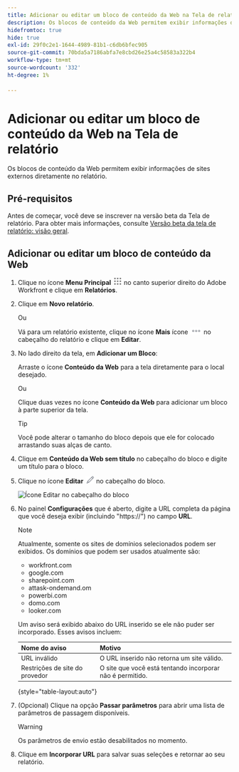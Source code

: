```yaml
---
title: Adicionar ou editar um bloco de conteúdo da Web na Tela de relatório
description: Os blocos de conteúdo da Web permitem exibir informações de sites externos diretamente no relatório.
hidefromtoc: true
hide: true
exl-id: 29f0c2e1-1644-4989-81b1-c6db6bfec905
source-git-commit: 70bda5a7186abfa7e8cbd26e25a4c58583a322b4
workflow-type: tm+mt
source-wordcount: '332'
ht-degree: 1%

---
```


# Adicionar ou editar um bloco de conteúdo da Web na Tela de relatório

Os blocos de conteúdo da Web permitem exibir informações de sites externos diretamente no relatório.

## Pré-requisitos

Antes de começar, você deve se inscrever na versão beta da Tela de relatório. Para obter mais informações, consulte [Versão beta da tela de relatório: visão geral](/help/quicksilver/product-announcements/betas/canvas-dashboards-beta/reporting-canvas-beta-overview.md).

## Adicionar ou editar um bloco de conteúdo da Web

1. Clique no ícone **Menu Principal** ![Ícone do Menu Principal](assets/main-menu-icon.png) no canto superior direito do Adobe Workfront e clique em **Relatórios**.
1. Clique em **Novo relatório**.

   Ou

   Vá para um relatório existente, clique no ícone **Mais** ícone ![Mais](assets/more-icon-27x15.png) no cabeçalho do relatório e clique em **Editar**.

1. No lado direito da tela, em **Adicionar um Bloco**:

   Arraste o ícone **Conteúdo da Web** para a tela diretamente para o local desejado.

   Ou

   Clique duas vezes no ícone **Conteúdo da Web** para adicionar um bloco à parte superior da tela.

   >[!TIP]
   >
   >Você pode alterar o tamanho do bloco depois que ele for colocado arrastando suas alças de canto.

1. Clique em **Conteúdo da Web sem título** no cabeçalho do bloco e digite um título para o bloco.
1. Clique no ícone **Editar** ![Editar ícone](assets/edit-icon.png) no cabeçalho do bloco.

   ![Ícone Editar no cabeçalho do bloco](assets/web-content-block-header-350x76.png)

1. No painel **Configurações** que é aberto, digite a URL completa da página que você deseja exibir (incluindo &quot;https://&quot;) no campo **URL**.

   >[!NOTE]
   >
   >Atualmente, somente os sites de domínios selecionados podem ser exibidos. Os domínios que podem ser usados atualmente são:
   >   
   >   * workfront.com
   >   * google.com
   >   * sharepoint.com
   >   * attask-ondemand.om
   >   * powerbi.com
   >   * domo.com
   >   * looker.com

   Um aviso será exibido abaixo do URL inserido se ele não puder ser incorporado. Esses avisos incluem:

   | Nome do aviso | Motivo |
   |---|---|
   | URL inválido | O URL inserido não retorna um site válido. |
   | Restrições de site do provedor | O site que você está tentando incorporar não é permitido. |

   {style="table-layout:auto"}

1. (Opcional) Clique na opção **Passar parâmetros** para abrir uma lista de parâmetros de passagem disponíveis.

   >[!WARNING]
   >
   >Os parâmetros de envio estão desabilitados no momento.

1. Clique em **Incorporar URL** para salvar suas seleções e retornar ao seu relatório.
